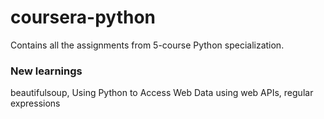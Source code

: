 # coursera-python

Contains all the assignments from 5-course Python specialization. 
### New learnings
beautifulsoup, Using Python to Access Web Data using web APIs,
regular expressions
